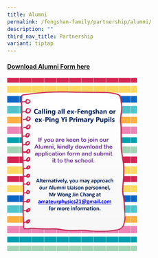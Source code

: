 ```yaml
---
title: Alumni
permalink: /fengshan-family/partnership/alumni/
description: ""
third_nav_title: Partnership
variant: tiptap
---
```

<h4><strong><a href="/files/Alumni-Form.pdf" rel="noopener" target="_blank">Download Alumni Form here</a></strong></h4>
<div class="isomer-image-wrapper">
<img style="width: 60%;" height="auto" width="100%" src="/images/alum1.jpg">
</div>
<p>
<br>
</p>